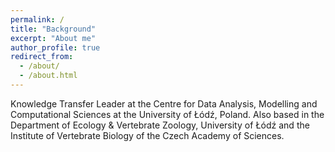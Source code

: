 ```yaml
---
permalink: /
title: "Background"
excerpt: "About me"
author_profile: true
redirect_from: 
  - /about/
  - /about.html
---
```


Knowledge Transfer Leader at the Centre for Data Analysis, Modelling and Computational Sciences at the University of Łódź, Poland. Also based in the Department of Ecology & Vertebrate Zoology, University of Łódź and the Institute of Vertebrate Biology of the Czech Academy of Sciences.

